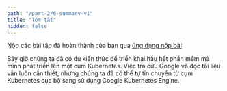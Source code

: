 ```yaml
---
path: "/part-2/6-summary-vi"
title: "Tóm tắt"
hidden: false
---
```


Nộp các bài tập đã hoàn thành của bạn qua [ứng dụng nộp bài](https://studies.cs.helsinki.fi/stats/courses/kubernetes2024)

Bây giờ chúng ta đã có đủ kiến thức để triển khai hầu hết phần mềm mà mình phát triển lên một cụm Kubernetes. Việc tra cứu Google và đọc tài liệu vẫn luôn cần thiết, nhưng chúng ta đã có thể tự tin chuyển từ cụm Kubernetes cục bộ sang sử dụng Google Kubernetes Engine.
